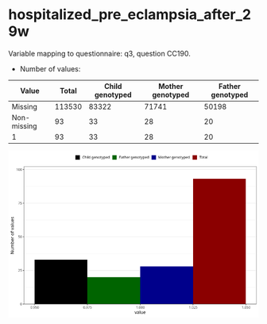 # hospitalized_pre_eclampsia_after_29w
Variable mapping to questionnaire: q3, question CC190.
- Number of values:

| Value | Total | Child genotyped | Mother genotyped | Father genotyped |
| ----- | ----- | --------------- | ---------------- | ---------------- |
| Missing | 113530 | 83322 | 71741 | 50198 |
| Non-missing | 93 | 33 | 28 | 20 |
| 1 | 93 | 33 | 28 | 20 |



![](hospitalized_pre_eclampsia_after_29w_n.png)



